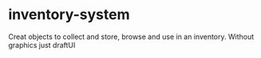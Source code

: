 # inventory-system
Creat objects to collect and store, browse and use in an inventory. Without graphics just draftUI
